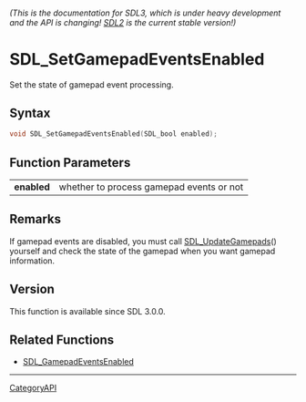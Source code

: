 ###### (This is the documentation for SDL3, which is under heavy development and the API is changing! [SDL2](https://wiki.libsdl.org/SDL2/) is the current stable version!)
# SDL_SetGamepadEventsEnabled

Set the state of gamepad event processing.

## Syntax

```c
void SDL_SetGamepadEventsEnabled(SDL_bool enabled);

```

## Function Parameters

|                 |                                          |
| --------------- | ---------------------------------------- |
| **enabled**     | whether to process gamepad events or not |

## Remarks

If gamepad events are disabled, you must call
[SDL_UpdateGamepads](SDL_UpdateGamepads)() yourself and check the state of
the gamepad when you want gamepad information.

## Version

This function is available since SDL 3.0.0.

## Related Functions

* [SDL_GamepadEventsEnabled](SDL_GamepadEventsEnabled)

----
[CategoryAPI](CategoryAPI)

